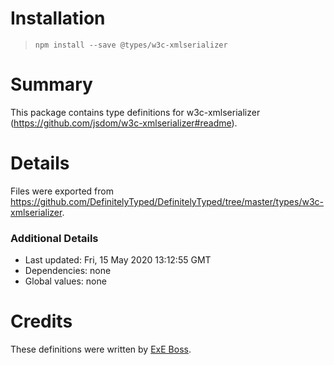 # Installation
> `npm install --save @types/w3c-xmlserializer`

# Summary
This package contains type definitions for w3c-xmlserializer (https://github.com/jsdom/w3c-xmlserializer#readme).

# Details
Files were exported from https://github.com/DefinitelyTyped/DefinitelyTyped/tree/master/types/w3c-xmlserializer.

### Additional Details
 * Last updated: Fri, 15 May 2020 13:12:55 GMT
 * Dependencies: none
 * Global values: none

# Credits
These definitions were written by [ExE Boss](https://github.com/ExE-Boss).

